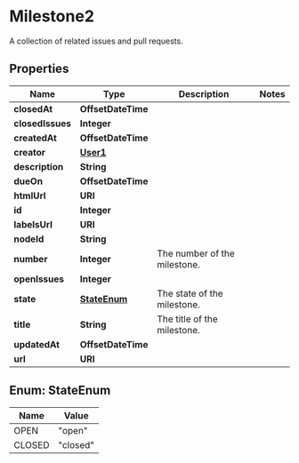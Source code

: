 

# Milestone2

A collection of related issues and pull requests.

## Properties

| Name | Type | Description | Notes |
|------------ | ------------- | ------------- | -------------|
|**closedAt** | **OffsetDateTime** |  |  |
|**closedIssues** | **Integer** |  |  |
|**createdAt** | **OffsetDateTime** |  |  |
|**creator** | [**User1**](User1.md) |  |  |
|**description** | **String** |  |  |
|**dueOn** | **OffsetDateTime** |  |  |
|**htmlUrl** | **URI** |  |  |
|**id** | **Integer** |  |  |
|**labelsUrl** | **URI** |  |  |
|**nodeId** | **String** |  |  |
|**number** | **Integer** | The number of the milestone. |  |
|**openIssues** | **Integer** |  |  |
|**state** | [**StateEnum**](#StateEnum) | The state of the milestone. |  |
|**title** | **String** | The title of the milestone. |  |
|**updatedAt** | **OffsetDateTime** |  |  |
|**url** | **URI** |  |  |



## Enum: StateEnum

| Name | Value |
|---- | -----|
| OPEN | &quot;open&quot; |
| CLOSED | &quot;closed&quot; |



